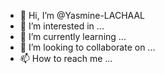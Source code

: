 - 👋 Hi, I’m @Yasmine-LACHAAL
- 👀 I’m interested in ...
- 🌱 I’m currently learning ...
- 💞️ I’m looking to collaborate on ...
- 📫 How to reach me ...

<!---
Yasmine-LACHAAL/Yasmine-LACHAAL is a ✨ special ✨ repository because its `README.md` (this file) appears on your GitHub profile.
You can click the Preview link to take a look at your changes.
--->
